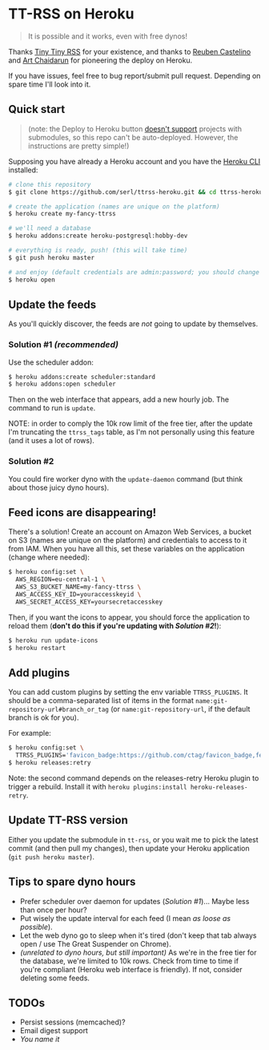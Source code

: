 # TT-RSS on Heroku

> It is possible and it works, even with free dynos!

Thanks [Tiny Tiny RSS](http://tt-rss.org) for your existence, and thanks to [Reuben Castelino](https://projectdelphai.github.io/blog/2013/03/15/replacing-google-reader-with-tt-rss-on-heroku/) and [Art Chaidarun](https://chaidarun.com/ttrss-heroku) for pioneering the deploy on Heroku.

If you have issues, feel free to bug report/submit pull request. Depending on spare time I'll look into it.


## Quick start

> (note: the Deploy to Heroku button [doesn't support](https://devcenter.heroku.com/articles/heroku-button#requirements) projects with submodules, so this repo can't be auto-deployed. However, the instructions are pretty simple!)

Supposing you have already a Heroku account and you have the [Heroku CLI](https://devcenter.heroku.com/articles/heroku-cli) installed:

```sh
# clone this repository
$ git clone https://github.com/serl/ttrss-heroku.git && cd ttrss-heroku

# create the application (names are unique on the platform)
$ heroku create my-fancy-ttrss

# we'll need a database
$ heroku addons:create heroku-postgresql:hobby-dev

# everything is ready, push! (this will take time)
$ git push heroku master

# and enjoy (default credentials are admin:password; you should change the password immediately)
$ heroku open
```


## Update the feeds

As you'll quickly discover, the feeds are *not* going to update by themselves.

### Solution #1 *(recommended)*

Use the scheduler addon:

```sh
$ heroku addons:create scheduler:standard
$ heroku addons:open scheduler
```

Then on the web interface that appears, add a new hourly job. The command to run is `update`.

NOTE: in order to comply the 10k row limit of the free tier, after the update I'm truncating the `ttrss_tags` table, as I'm not personally using this feature (and it uses a lot of rows).

### Solution #2

You could fire worker dyno with the `update-daemon` command (but think about those juicy dyno hours).


## Feed icons are disappearing!

There's a solution!
Create an account on Amazon Web Services, a bucket on S3 (names are unique on the platform) and credentials to access to it from IAM.
When you have all this, set these variables on the application (change where needed):

```sh
$ heroku config:set \
  AWS_REGION=eu-central-1 \
  AWS_S3_BUCKET_NAME=my-fancy-ttrss \
  AWS_ACCESS_KEY_ID=youraccesskeyid \
  AWS_SECRET_ACCESS_KEY=yoursecretaccesskey
```

Then, if you want the icons to appear, you should force the application to reload them (**don't do this if you're updating with *Solution #2*!**):

```sh
$ heroku run update-icons
$ heroku restart
```


## Add plugins

You can add custom plugins by setting the env variable `TTRSS_PLUGINS`.
It should be a comma-separated list of items in the format `name:git-repository-url#branch_or_tag` (or `name:git-repository-url`, if the default branch is ok for you).

For example:

```sh
$ heroku config:set \
  TTRSS_PLUGINS='favicon_badge:https://github.com/ctag/favicon_badge,fever:https://github.com/DigitalDJ/tinytinyrss-fever-plugin#master'
$ heroku releases:retry
```

Note: the second command depends on the releases-retry Heroku plugin to trigger a rebuild. Install it with `heroku plugins:install heroku-releases-retry`.


## Update TT-RSS version

Either you update the submodule in `tt-rss`, or you wait me to pick the latest commit (and then pull my changes), then update your Heroku application (`git push heroku master`).


## Tips to spare dyno hours

* Prefer scheduler over daemon for updates (*Solution #1*)... Maybe less than once per hour?
* Put wisely the update interval for each feed (I mean *as loose as possible*).
* Let the web dyno go to sleep when it's tired (don't keep that tab always open / use The Great Suspender on Chrome).
* *(unrelated to dyno hours, but still important)* As we're in the free tier for the database, we're limited to 10k rows. Check from time to time if you're compliant (Heroku web interface is friendly). If not, consider deleting some feeds.


## TODOs

* Persist sessions (memcached)?
* Email digest support
* *You name it*
